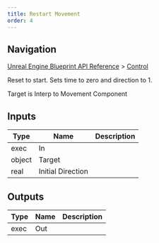 ```yaml
---
title: Restart Movement
order: 4
---
```

## Navigation

[Unreal Engine Blueprint API Reference](https://dev.epicgames.com/documentation/en-us/unreal-engine/BlueprintAPI) > [Control](https://dev.epicgames.com/documentation/en-us/unreal-engine/BlueprintAPI/Control)

Reset to start. Sets time to zero and direction to 1.

Target is Interp to Movement Component

## Inputs

| Type | Name | Description |
| --- | --- | --- |
| exec | In |  |
| object | Target |  |
| real | Initial Direction |  |

## Outputs

| Type | Name | Description |
| --- | --- | --- |
| exec | Out |  |
